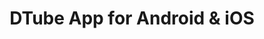 ---
layout: post
title: "DTube App for Android & iOS"
description: "Content streaming app build with Flutter and available for Android and iOS. This app lets you access, share and download content on the video platform DTube easily and lets you customize it with even less effort. Written to give those who want a nice UI and some extra features on-the-go."
thumb_image: "documentation/sample-image.jpg"
tags: [flutter, steemit, dtube]
github_url: "dtubeviewer"
---